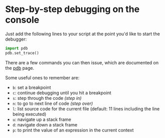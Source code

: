 # Step-by-step debugging on the console

Just add the following lines to your script at the point you'd like to start the debugger:

```python
import pdb
pdb.set_trace()
```

There are a few commands you can then issue, which are documented on the [pdb](http://docs.python.org/library/pdb.html) page.

Some useful ones to remember are:

- `b`: set a breakpoint
- `c`: continue debugging until you hit a breakpoint
- `s`: step through the code _(step in)_
- `n`: to go to next line of code _(step over)_
- `l`: list source code for the current file (default: 11 lines including the line being executed)
- `u`: navigate up a stack frame
- `d`: navigate down a stack frame
- `p`: to print the value of an expression in the current context

